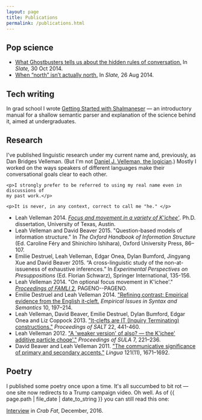 ```yaml
---
layout: page
title: Publications
permalink: /publications.html
---
```


## Pop science

<ul class="navlist">
<li><a class="reference external"
href="http://www.slate.com/blogs/lexicon_valley/2014/10/30/ghostbusters_and_at_issue_ness_the_hidden_rules_of_conversation.html">What
Ghostbusters tells us about the hidden rules of conversation.</a> In <i>Slate,</i> 30 Oct
2014.</li> 
<li><a class="reference external"
href="http://www.slate.com/blogs/lexicon_valley/2014/08/26/geocentric_direction_systems_use_uphill_uptown_instead_of_north_south_found.html">When
“north” isn’t actually north.</a> In <i>Slate,</i> 26 Aug 2014.</a></li>
</ul>

## Tech writing

In grad school I wrote <a href="{% link publications/shalmaneser.pdf %}">Getting Started with
Shalmaneser</a> — an introductory manual for a shallow semantic parser and explanation of the
science behind it, aimed at undergraduates.

## Research

<div class="admonition">
    <p>I've published linguistic research under my current name and, previously,
    as Dan Bridges Velleman. (But I'm not <a
    href="https://www.amherst.edu/people/facstaff/djvelleman">Daniel J.
    Velleman, the logician</a>.) Mostly I worked on the ways speakers of
    different languages make their conversational goals clear to each other.</p>

    <p>I strongly prefer to be referred to using my real name even in discussions of
    my past work.</p>

    <p>It is never, in any context, correct to call me "he." </p>
</div>

<ul class="navlist">
<li> Leah Velleman 2014. <a href="{% link publications/dissertation.pdf
%}"><i>Focus and movement in a variety of K'ichee'</i></a>. Ph.D. dissertation,
University of Texas, Austin.</li>
<li> Leah Velleman and David Beaver 2015. "Question-based models of information
  structure."  In <i>The Oxford Handbook of Information Structure</i> (Ed. Caroline
  Féry and Shinichiro Ishihara), Oxford University Press, 86–107.</li>
<li>Emilie Destruel, Leah Velleman, Edgar Onea, Dylan Bumford, Jingyang Xue and
  David Beaver 2015. “A cross-linguistic study of the non-at-issueness of
  exhaustive inferences.” In <i>Experimental Perspectives on Presuppositions</i>
  (Ed. Florian Schwarz), Springer International, 135-156.</li>
<li>Leah Velleman 2014. "On optional focus movement in K'ichee'."
  <a href="http://semarch.linguistics.fas.nyu.edu/Archive/2FkYTZkZ/proceedings-famli2012.pdf">
  <i>Proceedings of FAMLI</i> 2</a>, PAGENO--PAGENO.</li>
<li>Emilie Destruel and Leah Velleman 2014. <a
  href="{% link publications/destruel-2014.pdf %}">"Refining
  contrast: Empirical evidence from the English it-cleft.</a> <i>Empirical Issues
  in Syntax and Semantics</i> 10, 197–214.</li>
<li>Leah Velleman, David Beaver, Emilie Destruel, Dylan Bumford, Edgar Onea and
  Liz Coppock 2013. <a
  href="http://elanguage.net/journals/salt/article/view/22.441/3480">"It-clefts
  are IT (Inquiry Terminating) constructions."</a> <i>Proceedings of SALT</i> 22,
  441-460.</li>
<li>Leah Velleman 2012. <a
  href="http://www.semanticsarchive.net/Archive/WUxZjQ3N/k7iche7-additive-particle-sula2012.pdf">"A
  'weaker version' of also? — the K'ichee' additive particle choqe'."</a>
  <i>Proceedings of SULA</i> 7, 221–236.</li>
<li>David Beaver and Leah Velleman 2011.  <a
  href="http://semanticsarchive.net/Archive/WIyMzhiO/beaver-velleman-2011.pdf">
  "The communicative significance of primary and secondary accents."</a>
  <i>Lingua</i> 121(11), 1671–1692.</li>
  </ul>

## Poetry

I published some poetry once upon a time. It's all succumbed to bit rot — one site now
redirects to a Trump campaign video. Oh well. As of {{ page.path | file_date | date_to_string }}
you can still read this one:

<a href="http://crabfatmagazine.com/article/leah-velleman/">Interview</a> in <i>Crab Fat</i>, December, 2016.

